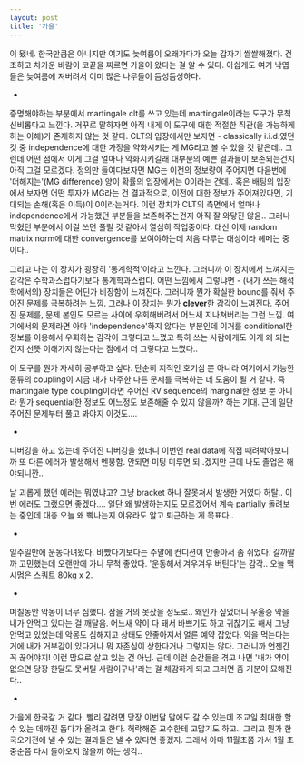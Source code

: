 ```yaml
---
layout: post
title: '가을'
---
```


이 됐네. 한국만큼은 아니지만 여기도 늦여름이 오래가다가 오늘 갑자기 쌀쌀해졌다. 건조하고 차가운 바람이 코끝을 찌르면 가을이 왔다는 걸 알 수 있다. 아쉽게도 여기 낙엽들은 늦여름에 져버려서 이미 많은 나무들이 듬성듬성하다. 

-

증명해야하는 부분에서 martingale clt를 쓰고 있는데 martingale이라는 도구가 무척 신비롭다고 느낀다. 거꾸로 말하자면 아직 내게 이 도구에 대한 적절한 직관(을 가능하게 하는 이해)가 존재하지 않는 것 같다. CLT의 입장에서만 보자면 - classically i.i.d.였던 것 중 independence에 대한 가정을 약화시키는 게 MG라고 볼 수 있을 것 같은데.. 그런데 어떤 점에서 이게 그걸 얼마나 약화시키길래 대부분의 예쁜 결과들이 보존되는건지 아직 그걸 모르겠다. 정의만 들여다보자면 MG는 이전의 정보량이 주어지면 다음번에 '더해지는'(MG difference) 양이 확률의 입장에서는 0이라는 건데.. 혹은 배팅의 입장에서 보자면 어떤 투자가 MG라는 건 결과적으로, 이전에 대한 정보가 주어져있다면, 기대되는 손해(혹은 이득)이 0이라는거다. 이런 장치가 CLT의 측면에서 얼마나 independence에서 가능했던 부분들을 보존해주는건지 아직 잘 와닿진 않음.. 그러나 막혔던 부분에서 이걸 쓰면 풀릴 것 같아서 열심히 작업중이다. 대신 이제 random matrix norm에 대한 convergence를 보여야하는데 처음 다루는 대상이라 헤메는 중이다..

그리고 나는 이 장치가 굉장히 '통계학적'이라고 느낀다. 그러니까 이 장치에서 느껴지는 감각은 수학과스럽다기보다 통계학과스럽다. 어떤 느낌에서 그렇냐면 - (내가 쓰는 해석학에서의) 장치들은 어딘가 비장함이 느껴진다. 그러니까 뭔가 확실한 bound를 줘서 주어진 문제를 극복하려는 느낌. 그러나 이 장치는 뭔가 **clever**한 감각이 느껴진다. 주어진 문제를, 문제 본인도 모르는 사이에 우회해버려서 어느새 지나쳐버리는 그런 느낌. 여기에서의 문제라면 아마 'independence'하지 않다는 부분인데 이거를 conditional한 정보를 이용해서 우회하는 감각이 그렇다고 느꼈고 특히 쓰는 사람에게도 이게 왜 되는건지 선뜻 이해가지 않는다는 점에서 더 그렇다고 느꼈다.. 

이 도구를 뭔가 자세히 공부하고 싶다. 단순히 지적인 호기심 뿐 아니라 여기에서 가능한 종류의 coupling이 지금 내가 마주한 다른 문제를 극복하는 데 도움이 될 거 같다. 즉 martingale type coupling이라면 주어진 RV sequence의 marginal한 정보 뿐 아니라 뭔가 sequential한 정보도 어느정도 보존해줄 수 있지 않을까? 하는 기대. 근데 일단 주어진 문제부터 풀고 봐야지 이것도....

-

디버깅을 하고 있는데 주어진 디버깅을 했더니 이번엔 real data에 직접 때려박아보니까 또 다른 에러가 발생해서 멘붕함. 안되면 미팅 미루면 되..겠지만 근데 나도 졸업은 해야되니깐.. 

날 괴롭게 했던 에러는 뭐였냐고? 그냥 bracket 하나 잘못쳐서 발생한 거였다 허탈.. 이번 에러도 그랬으면 좋겠다.... 일단 왜 발생하는지도 모르겠어서 계속 partially 돌려보는 중인데 대충 오늘 왜 삑나는지 이유라도 알고 퇴근하는 게 목표다..

-

일주일만에 운동다녀왔다. 바빴다기보다는 주말에 컨디션이 안좋아서 좀 쉬었다. 갈까말까 고민했는데 오랜만에 가니 무척 좋았다. '운동해서 겨우겨우 버틴다'는 감각.. 오늘 맥시멈은 스쿼트 80kg x 2.

-

며칠동안 악몽이 너무 심했다. 잠을 거의 못잤을 정도로.. 왜인가 싶었더니 우울증 약을 내가 안먹고 있다는 걸 깨달음. 어느새 약이 다 돼서 바쁘기도 하고 귀찮기도 해서 그냥 안먹고 있었는데 악몽도 심해지고 상태도 안좋아져서 얼른 예약 잡았다. 약을 먹는다는 거에 내가 거부감이 있다거나 뭐 자존심이 상한다거나 그렇지는 않다. 그러니까 언젠간 꼭 끊어야지! 이런 맘으로 살고 있는 건 아님. 근데 이런 순간들을 겪고 나면 '내가 약이 없으면 당장 한달도 못버틸 사람이구나'라는 걸 체감하게 되고 그러면 좀 기분이 묘해진다..

-

가을에 한국갈 거 같다. 빨리 갈려면 당장 이번달 말에도 갈 수 있는데 조교일 최대한 할 수 있는 데까진 돕다가 올려고 한다. 허락해준 교수한테 고맙기도 하고.. 그리고 뭔가 한국오기전에 낼 수 있는 결과들은 낼 수 있다면 좋겠지. 그래서 아마 11월초쯤 가서 1월 초중순쯤 다시 돌아오지 않을까 하는 생각..

